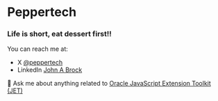 # Peppertech
### Life is short, eat dessert first!!
You can reach me at:
  * X  [@peppertech](https://twitter.com/peppertech)
  * LinkedIn [John A Brock](https://www.linkedin.com/in/johnabrock)

💬 Ask me about anything related to [Oracle JavaScript Extension Toolkit (JET)](https://oracle.com/jet)


<!--
**peppertech/peppertech** is a ✨ _special_ ✨ repository because its `README.md` (this file) appears on your GitHub profile.

Here are some ideas to get you started:

- 🔭 I’m currently working on ...
- 🌱 I’m currently learning ...
- 👯 I’m looking to collaborate on ...
- 🤔 I’m looking for help with ...
- 💬 Ask me about ...
- 📫 How to reach me: ...
- 😄 Pronouns: ...
- ⚡ Fun fact: ...
-->
